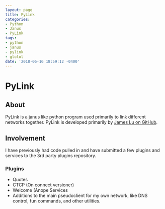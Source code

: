 ```yaml
---
layout: page
title: PyLink
categories:
- Python
- Janus
- PyLink
tags:
- python
- janus
- pylink
- glolol
date: '2018-06-16 18:59:12 -0400'
---
```

# PyLink

## About
PyLink is a janus like python program used primarily to link different networks together. PyLink is developed primarily by [James Lu on GitHub](https://github.com/jlu5).

## Involvement

I have previously had code pulled in and have submitted a few plugins and services to the 3rd party plugins repository.

### Plugins

* Quotes
* CTCP (On connect versioner)
* Welcome (Anope Services
* Additions to the main pseudoclient for my own network, like DNS control, fun commands, and other utilities.
